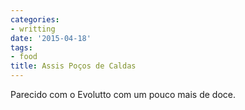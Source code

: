 ```yaml
---
categories:
- writting
date: '2015-04-18'
tags:
- food
title: Assis Poços de Caldas
---
```


Parecido com o Evolutto com um pouco mais de doce.